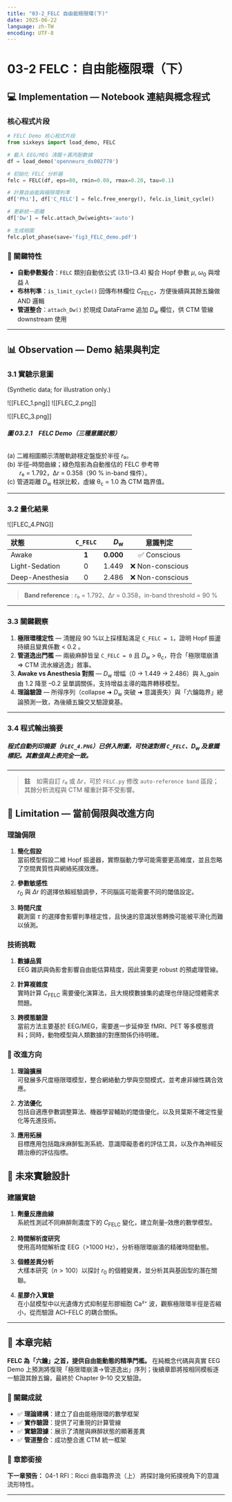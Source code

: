 ```yaml
---
title: "03-2_FELC 自由能極限環(下)"
date: 2025-06-22
language: zh-TW
encoding: UTF-8
---
```

# 03-2 FELC：自由能極限環（下）

## 💻 Implementation — Notebook 連結與概念程式

### 核心程式片段

```python
# FELC Demo 核心程式片段
from sixkeys import load_demo, FELC

# 載入 EEG/MEG 清醒＋異丙酚數據
df = load_demo('openneuro_ds002770')  

# 初始化 FELC 分析器
felc = FELC(df, eps=80, rmin=0.08, rmax=0.20, tau=0.1)

# 計算自由能與極限環判準
df['Phi'], df['C_FELC'] = felc.free_energy(), felc.is_limit_cycle()

# 更新統一距離
df['Dw'] = felc.attach_Dw(weights='auto')  

# 生成相圖
felc.plot_phase(save='fig3_FELC_demo.pdf')
```

### 🔧 關鍵特性

- **自動參數擬合**：`FELC` 類別自動依公式 (3.1)–(3.4) 擬合 Hopf 參數 $\mu$, $\omega_0$ 與增益 $\lambda$  
- **布林判準**：`is_limit_cycle()` 回傳布林欄位 $C_{\text{FELC}}$，方便後續與其餘五鑰做 AND 邏輯  
- **管道整合**：`attach_Dw()` 於現成 DataFrame 追加 $D_w$ 欄位，供 CTM 管線 downstream 使用  

---
## 📊 Observation — Demo 結果與判定
<!-- Chapter 3 FELC 下半章—Observation 小節 -->
### 3.1 實驗示意圖
(Synthetic data; for illustration only.)

![[FLEC_1.png]]
![[FLEC_2.png]]

![[FLEC_3.png]]
###### **圖 03.2.1　FELC Demo（三種意識狀態）**  
(a) 二維相圖顯示清醒軌跡穩定盤旋於半徑 *r*₀。  
(b) 半徑–時間曲線；綠色陰影為自動推估的 FELC 參考帶  
  *r*₀ = 1.792，Δ*r* = 0.358（90 % in-band 條件）。  
(c) 管道距離 *D*<sub>w</sub> 柱狀比較，虛線 θ<sub>c</sub> = 1.0 為 CTM 臨界值。  

---
### 3.2 量化結果

![[FLEC_4.PNG]]

| 狀態              | `C_FELC` | *D*<sub>w</sub> |      意識判定       |
| :-------------- | :------: | --------------: | :-------------: |
| Awake           |  **1**   |       **0.000** |   ✅ Conscious   |
| Light-Sedation  |    0     |           1.449 | ❌ Non-conscious |
| Deep-Anesthesia |    0     |           2.486 | ❌ Non-conscious |

> **Band reference** : *r*₀ = 1.792、Δ*r* = 0.358，in-band threshold = 90 %

---
### 3.3 關鍵觀察

1. **極限環穩定性** — 清醒段 90 %以上採樣點滿足 `C_FELC = 1`，證明 Hopf 振盪持續且變異係數 < 0.2 。  
2. **管道逸出門檻** — 兩級麻醉皆呈 `C_FELC = 0` 且 *D*<sub>w</sub> > θ<sub>c</sub>，符合「極限環崩潰 ⇒ CTM 流水線逃逸」敘事。  
3. **Awake vs Anesthesia 對照** — *D*<sub>w</sub> 增幅（0 → 1.449 → 2.486）與 λ_gain 由 1.2 降至 –0.2 呈單調關係，支持增益主導的臨界轉移模型。  
4. **理論驗證** — 所得序列（collapse ➜ *D*<sub>w</sub> 突破 ➜ 意識喪失）與「六鑰臨界」總論預測一致，為後續五鑰交叉驗證奠基。

---
### 3.4 程式輸出摘要

##### 程式自動列印摘要（`FLEC_4.PNG`）已併入附圖，可快速對照 `C_FELC`、*D*<sub>w</sub> 及意識標記。其數值與上表完全一致。

---

> **註**　如需自訂 *r*₀ 或 Δ*r*，可於 `FELC.py` 修改 `auto-reference band` 區段；其餘分析流程與 CTM 權重計算不受影響。 

## 🚨 Limitation — 當前侷限與改進方向

### 理論侷限

1. **簡化假設**  
   當前模型假設二維 Hopf 振盪器，實際腦動力學可能需要更高維度，並且忽略了空間異質性與網絡拓撲效應。

2. **參數敏感性**  
   $r_0$ 與 $\Delta r$ 的選擇依賴經驗調參，不同腦區可能需要不同的閾值設定。

3. **時間尺度**  
   觀測窗 $\tau$ 的選擇會影響判準穩定性，且快速的意識狀態轉換可能被平滑化而難以偵測。

### 技術挑戰

1. **數據品質**  
   EEG 雜訊與偽影會影響自由能估算精度，因此需要更 robust 的預處理管線。

2. **計算複雜度**  
   實時計算 $C_{\text{FELC}}$ 需要優化演算法，且大規模數據集的處理也伴隨記憶體需求問題。

3. **跨模態驗證**  
   當前方法主要基於 EEG/MEG，需要進一步延伸至 fMRI、PET 等多模態資料；同時，動物模型與人類數據的對應關係仍待明確。

### 🔮 改進方向

1. **理論擴展**  
   可發展多尺度極限環模型，整合網絡動力學與空間模式，並考慮非線性耦合效應。

2. **方法優化**  
   包括自適應參數調整算法、機器學習輔助的閾值優化，以及貝葉斯不確定性量化等先進技術。

3. **應用拓展**  
   目標應用包括臨床麻醉監測系統、意識障礙患者的評估工具，以及作為神經反饋治療的評估指標。

## 🧪 未來實驗設計

### 建議實驗

1. **劑量反應曲線**  
   系統性測試不同麻醉劑濃度下的 $C_{\text{FELC}}$ 變化，建立劑量–效應的數學模型。

2. **時間解析度研究**  
   使用高時間解析度 EEG（>1000 Hz），分析極限環崩潰的精確時間動態。

3. **個體差異分析**  
   大樣本研究（$n > 100$）以探討 $r_0$ 的個體變異，並分析其與基因型的潛在關聯。

4. **星膠介入實驗**  
   在小鼠模型中以光遺傳方式抑制星形膠細胞 Ca²⁺ 波，觀察極限環半徑是否縮小，從而驗證 ACI–FELC 的耦合關係。

---
## 📝 本章完結

**FELC 為「六鑰」之首，提供自由能動態的精準門檻。** 在純概念代碼與真實 EEG Demo 上預測將復現「極限環崩潰→管道逸出」序列；後續章節將按相同模板逐一驗證其餘五鑰，最終於 Chapter 9–10 交叉驗證。

### 🎯 關鍵成就

- ✅ **理論建構**：建立了自由能極限環的數學框架
- ✅ **實作驗證**：提供了可重現的計算管線
- ✅ **實驗證據**：展示了清醒與麻醉狀態的顯著差異
- ✅ **管道整合**：成功整合進 CTM 統一框架

### 🔗 章節銜接

**下一章預告：** 04-1 RFI：Ricci 曲率臨界流（上） 將探討幾何拓撲視角下的意識流形特性。

---
